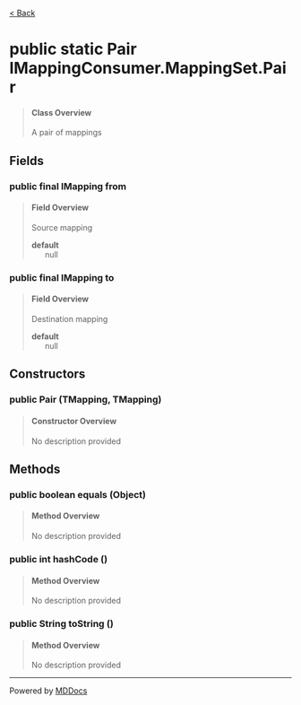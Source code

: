 [< Back](../README.md)
# public static Pair IMappingConsumer.MappingSet.Pair #
>#### Class Overview ####
>A pair of mappings
## Fields ##
### public final IMapping from ###
>#### Field Overview ####
>Source mapping
>
>**default**<br />
>&nbsp;&nbsp;&nbsp;&nbsp;&nbsp;&nbsp;null
>
### public final IMapping to ###
>#### Field Overview ####
>Destination mapping
>
>**default**<br />
>&nbsp;&nbsp;&nbsp;&nbsp;&nbsp;&nbsp;null
>
## Constructors ##
### public Pair (TMapping, TMapping) ###
>#### Constructor Overview ####
>No description provided
>
## Methods ##
### public boolean equals (Object) ###
>#### Method Overview ####
>No description provided
>
### public int hashCode () ###
>#### Method Overview ####
>No description provided
>
### public String toString () ###
>#### Method Overview ####
>No description provided
>

---
Powered by [MDDocs](https://github.com/VRCube/MDDocs)